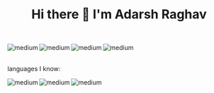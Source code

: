 <h1 align='center'>
  Hi there 👋 I'm Adarsh Raghav
</h1>

<br>
  
[<img align="left" alt="medium" src="https://img.shields.io/badge/medium-%2312100E.svg?&style=for-the-badge&logo=medium&logoColor=white" />][blog]

[blog]: https://aadarshraghav.medium.com

[<img align="left" alt="medium" src="https://img.shields.io/badge/LinkedIn-0077B5?style=for-the-badge&logo=linkedin&logoColor=white" />][LinkedIn]

[LinkedIn]: https://www.linkedin.com/in/adarshraghav/

[<img align="left" alt="medium" src="https://img.shields.io/badge/Reddit-FF4500?style=for-the-badge&logo=reddit&logoColor=white" />][Reddit]

[Reddit]: https://www.reddit.com/user/joelmiller27

[<img align="left" alt="medium" src="https://img.shields.io/badge/Stack_Overflow-FE7A16?style=for-the-badge&logo=stack-overflow&logoColor=white" />][StackoverFlow]

[StackoverFlow]: https://stackexchange.com/users/18187782/adarsh-raghav


<br>


<br>languages I know:<br>

[<img align="left" alt="medium" src="https://img.shields.io/badge/Stack_Overflow-FE7A16?style=for-the-badge&logo=stack-overflow&logoColor=white" />][StackoverFlow]
[<img align="left" alt="medium" src="https://img.shields.io/badge/Stack_Overflow-FE7A16?style=for-the-badge&logo=stack-overflow&logoColor=white" />][StackoverFlow]
[<img align="left" alt="medium" src="https://img.shields.io/badge/Stack_Overflow-FE7A16?style=for-the-badge&logo=stack-overflow&logoColor=white" />][StackoverFlow]
